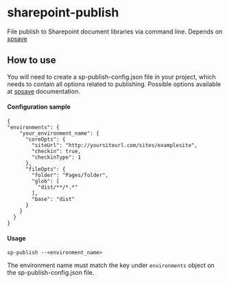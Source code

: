 # sharepoint-publish
File publish to Sharepoint document libraries via command line. Depends on [spsave](https://github.com/s-KaiNet/spsave)

## How to use
You will need to create a sp-publish-config.json file in your project, which needs to contain all options related to publishing. Possible options available at [spsave](https://github.com/s-KaiNet/spsave) documentation.

#### Configuration sample
    {
    "environments": {
        "your_environment_name": {
          "coreOpts": {
            "siteUrl": "http://yoursiteurl.com/sites/examplesite",
            "checkin": true,
            "checkinType": 1
          },
          "fileOpts": {
            "folder": "Pages/folder",
            "glob": [
              "dist/**/*.*"
            ],
            "base": "dist"
          }
        }
      }
    }

#### Usage
    sp-publish --<environment_name>

The environment name must match the key under `environments` object on the sp-publish-config.json file.